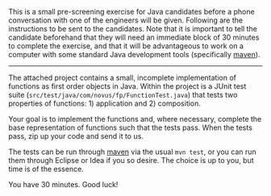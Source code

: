 This is a small pre-screening exercise for Java candidates before a phone conversation with one of the engineers
will be given. Following are the instructions to be sent to the candidates. Note that it is important to tell the
candidate beforehand that they will need an immediate block of 30 minutes to complete the exercise, and that it
will be advantageous to work on a computer with some standard Java development tools (specifically [maven](http://maven.apache.org/download.cgi)).

---

The attached project contains a small, incomplete implementation of functions as first order objects in Java.
Within the project is a JUnit test suite (`src/test/java/com/novus/fp/FunctionTest.java`) that tests two properties
of functions: 1) application and 2) composition.

Your goal is to implement the functions and, where necessary, complete the base representation of functions such
that the tests pass. When the tests pass, zip up your code and send it to us.

The tests can be run through [maven](http://maven.apache.org/download.cgi) via the usual `mvn test`, or you can run them through
Eclipse or Idea if you so desire. The choice is up to you, but time is of the essence.

You have 30 minutes. Good luck!
